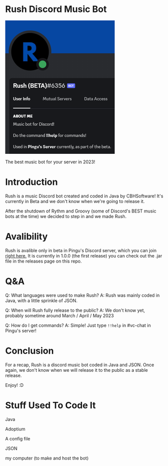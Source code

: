 # Rush Discord Music Bot

<img title="The proper music discord bot!" alt="Alt text" src="/images/profile.png">

The best music bot for your server in 2023!

# Introduction

Rush is a music Discord bot created and coded in Java by CBHSoftware! It's currently in Beta and we don't know when we're going to release it.

After the shutdown of Rythm and Groovy (some of Discord's BEST music bots at the time) we decided to step in and we made Rush.

# Avalibility 

Rush is avalible only in beta in Pingu's Discord server, which you can join [right here.](https://discord.gg/h5yapNjDGb)
It is currently in 1.0.0 (the first release) you can check out the .jar file in the releases page on this repo.

# Q&A

Q: What languages were used to make Rush?
A: Rush was mainly coded in Java, with a little sprinkle of JSON.

Q: When will Rush fully release to the public?
A: We don't know yet, probably sometime around March / April / May 2023

Q: How do I get commands? 
A: Simple! Just type `!!help` in #vc-chat in Pingu's server!

# Conclusion

For a recap, Rush is a discord music bot coded in Java and JSON. Once again, we don't know when we will release it to the public as a stable release.

Enjoy! :D

# Stuff Used To Code It

Java

Adoptium

A config file

JSON

my computer (to make and host the bot)
